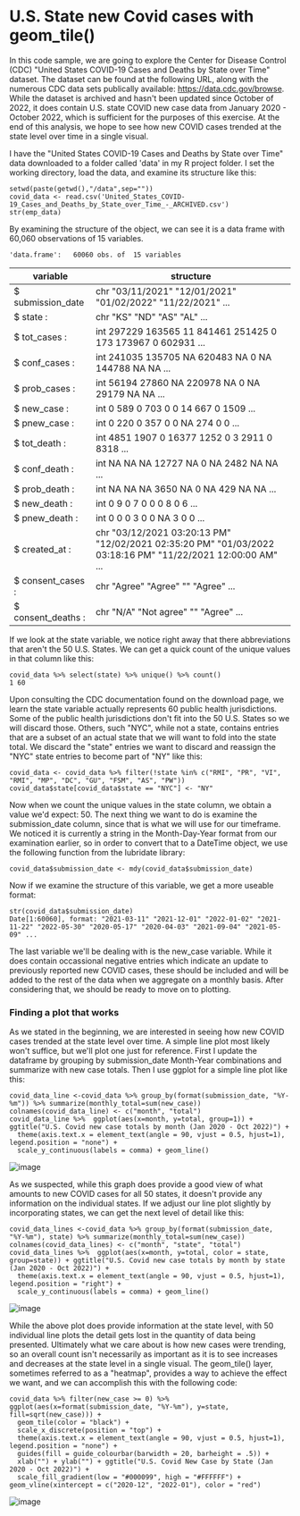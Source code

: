 # U.S. State new Covid cases with geom_tile()

In this code sample, we are going to explore the Center for Disease Control (CDC) "United States COVID-19 Cases and Deaths by State over Time" dataset.  The dataset can be found at the following URL, along with the numerous CDC data sets publically available: https://data.cdc.gov/browse.  While the dataset is archived and hasn't been updated since October of 2022, it does contain U.S. state COVID new case data from January 2020 - October 2022, which is sufficient for the purposes of this exercise.  At the end of this analysis, we hope to see how new COVID cases trended at the state level over time in a single visual.

I have the "United States COVID-19 Cases and Deaths by State over Time" data downloaded to a folder called 'data' in my R project folder.  I set the working directory, load the data, and examine its structure like this:

```
setwd(paste(getwd(),"/data",sep=""))
covid_data <- read.csv('United_States_COVID-19_Cases_and_Deaths_by_State_over_Time_-_ARCHIVED.csv')
str(emp_data)
```

By examining the structure of the object, we can see it is a data frame with 60,060 observations of 15 variables.  

```
'data.frame':	60060 obs. of  15 variables
```

|          variable        |                       structure                            |
|---|---|
| $ submission_date        |chr  "03/11/2021" "12/01/2021" "01/02/2022" "11/22/2021" ...|
| $ state          :       |chr  "KS" "ND" "AS" "AL" ...|
| $ tot_cases      :       |int  297229 163565 11 841461 251425 0 173 173967 0 602931 ...|
| $ conf_cases     :       |int  241035 135705 NA 620483 NA 0 NA 144788 NA NA ...|
| $ prob_cases     :       |int  56194 27860 NA 220978 NA 0 NA 29179 NA NA ...|
| $ new_case       :       |int  0 589 0 703 0 0 14 667 0 1509 ...|
| $ pnew_case      :       |int  0 220 0 357 0 0 NA 274 0 0 ...|
| $ tot_death      :       |int  4851 1907 0 16377 1252 0 3 2911 0 8318 ...|
| $ conf_death     :       |int  NA NA NA 12727 NA 0 NA 2482 NA NA ...|
| $ prob_death     :       |int  NA NA NA 3650 NA 0 NA 429 NA NA ...|
| $ new_death      :       |int  0 9 0 7 0 0 0 8 0 6 ...|
| $ pnew_death     :       |int  0 0 0 3 0 0 NA 3 0 0 ...|
| $ created_at     :       |chr  "03/12/2021 03:20:13 PM" "12/02/2021 02:35:20 PM" "01/03/2022 03:18:16 PM" "11/22/2021 12:00:00 AM" ...|
| $ consent_cases  :       |chr  "Agree" "Agree" "" "Agree" ...|
| $ consent_deaths :       |chr  "N/A" "Not agree" "" "Agree" ...|

If we look at the state variable, we notice right away that there abbreviations that aren't the 50 U.S. States.  We can get a quick count of the unique values in that column like this:

```
covid_data %>% select(state) %>% unique() %>% count()
1 60
```

Upon consulting the CDC documentation found on the download page, we learn the state variable actually represents 60 public health jurisdictions.  Some of the public health jurisdictions don't fit into the 50 U.S. States so we will discard those.  Others, such "NYC", while not a state, contains entries that are a subset of an actual state that we will want to fold into the state total.  We discard the "state" entries we want to discard and reassign the "NYC" state entries to become part of "NY" like this:

```
covid_data <- covid_data %>% filter(!state %in% c("RMI", "PR", "VI", "RMI", "MP", "DC", "GU", "FSM", "AS", "PW"))
covid_data$state[covid_data$state == "NYC"] <- "NY"
```
Now when we count the unique values in the state column, we obtain a value we'd expect: 50.  The next thing we want to do is examine the submission_date column, since that is what we will use for our timeframe.  We noticed it is currently a string in the Month-Day-Year format from our examination earlier, so in order to convert that to a DateTime object, we use the following function from the lubridate library:

```
covid_data$submission_date <- mdy(covid_data$submission_date)
```
Now if we examine the structure of this variable, we get a more useable format:

```
str(covid_data$submission_date)
Date[1:60060], format: "2021-03-11" "2021-12-01" "2022-01-02" "2021-11-22" "2022-05-30" "2020-05-17" "2020-04-03" "2021-09-04" "2021-05-09" ...
```

The last variable we'll be dealing with is the new_case variable.  While it does contain occassional negative entries which indicate an update to previously reported new COVID cases, these should be included and will be added to the rest of the data when we aggregate on a monthly basis.  After considering that, we should be ready to move on to plotting.

### Finding a plot that works

As we stated in the beginning, we are interested in seeing how new COVID cases trended at the state level over time.  A simple line plot most likely won't suffice, but we'll plot one just for reference.  First I update the dataframe by grouping by submission_date Month-Year combinations and summarize with new case totals.  Then I use ggplot for a simple line plot like this:

```
covid_data_line <-covid_data %>% group_by(format(submission_date, "%Y-%m")) %>% summarize(monthly_total=sum(new_case))
colnames(covid_data_line) <- c("month", "total")
covid_data_line %>%  ggplot(aes(x=month, y=total, group=1)) + ggtitle("U.S. Covid new case totals by month (Jan 2020 - Oct 2022)") +
  theme(axis.text.x = element_text(angle = 90, vjust = 0.5, hjust=1), legend.position = "none") + 
  scale_y_continuous(labels = comma) + geom_line()
```

![image](https://user-images.githubusercontent.com/123432368/224873083-eb8468a8-1f7e-4220-9dc3-e01624d6fd5a.png)


As we suspected, while this graph does provide a good view of what amounts to new COVID cases for all 50 states, it doesn't provide any information on the individual states.  If we adjust our line plot slightly by incorporating states, we can get the next level of detail like this:

```
covid_data_lines <-covid_data %>% group_by(format(submission_date, "%Y-%m"), state) %>% summarize(monthly_total=sum(new_case))
colnames(covid_data_lines) <- c("month", "state", "total")
covid_data_lines %>%  ggplot(aes(x=month, y=total, color = state, group=state)) + ggtitle("U.S. Covid new case totals by month by state (Jan 2020 - Oct 2022)") +
  theme(axis.text.x = element_text(angle = 90, vjust = 0.5, hjust=1), legend.position = "right") + 
  scale_y_continuous(labels = comma) + geom_line()
```

![image](https://user-images.githubusercontent.com/123432368/224873253-b03a495a-8c61-4cd4-a866-538ecbd921ac.png)


While the above plot does provide information at the state level, with 50 individual line plots the detail gets lost in the quantity of data being presented.  Ultimately what we care about is how new cases were trending, so an overall count isn't necessarily as important as it is to see increases and decreases at the state level in a single visual.  The geom_tile() layer, sometimes referred to as a "heatmap", provides a way to achieve the effect we want, and we can accomplish this with the following code:

```
covid_data %>% filter(new_case >= 0) %>%  ggplot(aes(x=format(submission_date, "%Y-%m"), y=state, fill=sqrt(new_case))) +
  geom_tile(color = "black") + 
  scale_x_discrete(position = "top") +
  theme(axis.text.x = element_text(angle = 90, vjust = 0.5, hjust=1), legend.position = "none") + 
  guides(fill = guide_colourbar(barwidth = 20, barheight = .5)) +
  xlab("") + ylab("") + ggtitle("U.S. Covid New Case by State (Jan 2020 - Oct 2022)") +
  scale_fill_gradient(low = "#000099", high = "#FFFFFF") + geom_vline(xintercept = c("2020-12", "2022-01"), color = "red")
```

![image](https://user-images.githubusercontent.com/123432368/224873327-b861ce23-54f0-4444-99c5-b9fca09523b7.png)





